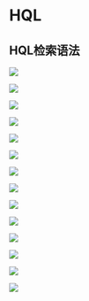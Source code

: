 # HQL

## HQL检索语法

![](../../../../.gitbook/assets/image%20%2851%29.png)

![](../../../../.gitbook/assets/image%20%2837%29.png)

![](../../../../.gitbook/assets/image%20%28164%29.png)

![](../../../../.gitbook/assets/image%20%28139%29.png)

![](../../../../.gitbook/assets/image%20%28163%29.png)

![](../../../../.gitbook/assets/image%20%2893%29.png)

![](../../../../.gitbook/assets/image%20%28133%29.png)

![](../../../../.gitbook/assets/image%20%2895%29.png)

![](../../../../.gitbook/assets/image%20%28186%29.png)

![](../../../../.gitbook/assets/image%20%2880%29.png)

![](../../../../.gitbook/assets/image%20%28119%29.png)

![](../../../../.gitbook/assets/image%20%28184%29.png)

![](../../../../.gitbook/assets/image%20%28159%29.png)

![](../../../../.gitbook/assets/image%20%283%29.png)



